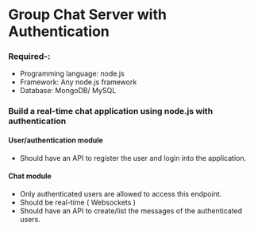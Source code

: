 # Group Chat Server with Authentication
### Required-:
- Programming language: node.js
- Framework: Any node.js framework
- Database: MongoDB/ MySQL
### Build a real-time chat application using node.js with authentication
#### User/authentication module
- Should have an API to register the user and login into the application.
#### Chat module
- Only authenticated users are allowed to access this endpoint.
- Should be real-time ( Websockets )
- Should have an API to create/list the messages of the authenticated users.
